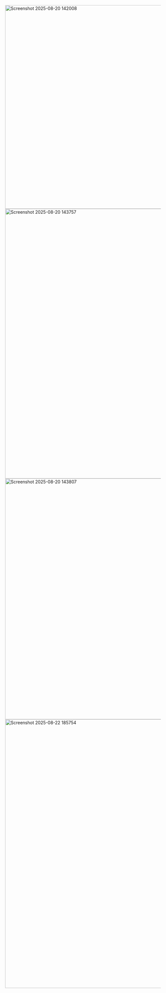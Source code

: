 <img width="708" height="657" alt="Screenshot 2025-08-20 142008" src="https://github.com/user-attachments/assets/e6b9a116-69bc-4f26-ba1e-e6760304ff91" />
<img width="787" height="870" alt="Screenshot 2025-08-20 143757" src="https://github.com/user-attachments/assets/993518a0-cc51-41d4-b6a7-4fb9c02da64c" />
<img width="740" height="777" alt="Screenshot 2025-08-20 143807" src="https://github.com/user-attachments/assets/edcaf9a7-41a6-4847-9f0d-f47b37ea8340" />
<img width="1847" height="867" alt="Screenshot 2025-08-22 185754" src="https://github.com/user-attachments/assets/a8433950-a6ae-415b-9373-327d6f7bad46" />
